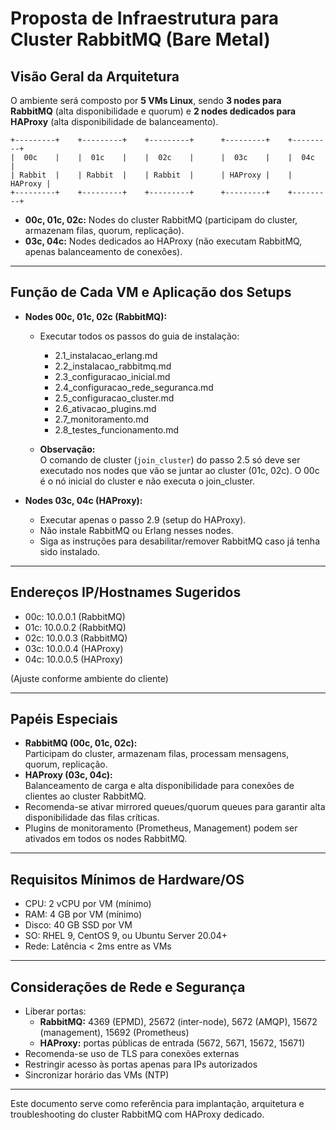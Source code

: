 # Proposta de Infraestrutura para Cluster RabbitMQ (Bare Metal)

## Visão Geral da Arquitetura

O ambiente será composto por **5 VMs Linux**, sendo **3 nodes para RabbitMQ** (alta disponibilidade e quorum) e **2 nodes dedicados para HAProxy** (alta disponibilidade de balanceamento).

```
+---------+    +---------+    +---------+      +---------+    +---------+
|  00c    |    |  01c    |    |  02c    |      |  03c    |    |  04c    |
| Rabbit  |    | Rabbit  |    | Rabbit  |      | HAProxy |    | HAProxy |
+---------+    +---------+    +---------+      +---------+    +---------+
```

- **00c, 01c, 02c:** Nodes do cluster RabbitMQ (participam do cluster, armazenam filas, quorum, replicação).
- **03c, 04c:** Nodes dedicados ao HAProxy (não executam RabbitMQ, apenas balanceamento de conexões).

---

## Função de Cada VM e Aplicação dos Setups

- **Nodes 00c, 01c, 02c (RabbitMQ):**
  - Executar todos os passos do guia de instalação:
    - 2.1_instalacao_erlang.md
    - 2.2_instalacao_rabbitmq.md
    - 2.3_configuracao_inicial.md
    - 2.4_configuracao_rede_seguranca.md
    - 2.5_configuracao_cluster.md
    - 2.6_ativacao_plugins.md
    - 2.7_monitoramento.md
    - 2.8_testes_funcionamento.md

  - **Observação:**  
    O comando de cluster (`join_cluster`) do passo 2.5 só deve ser executado nos nodes que vão se juntar ao cluster (01c, 02c). O 00c é o nó inicial do cluster e não executa o join_cluster.

- **Nodes 03c, 04c (HAProxy):**
  - Executar apenas o passo 2.9 (setup do HAProxy).
  - Não instale RabbitMQ ou Erlang nesses nodes.
  - Siga as instruções para desabilitar/remover RabbitMQ caso já tenha sido instalado.

---

## Endereços IP/Hostnames Sugeridos

- 00c: 10.0.0.1 (RabbitMQ)
- 01c: 10.0.0.2 (RabbitMQ)
- 02c: 10.0.0.3 (RabbitMQ)
- 03c: 10.0.0.4 (HAProxy)
- 04c: 10.0.0.5 (HAProxy)

(Ajuste conforme ambiente do cliente)

---

## Papéis Especiais

- **RabbitMQ (00c, 01c, 02c):**  
  Participam do cluster, armazenam filas, processam mensagens, quorum, replicação.
- **HAProxy (03c, 04c):**  
  Balanceamento de carga e alta disponibilidade para conexões de clientes ao cluster RabbitMQ.
- Recomenda-se ativar mirrored queues/quorum queues para garantir alta disponibilidade das filas críticas.
- Plugins de monitoramento (Prometheus, Management) podem ser ativados em todos os nodes RabbitMQ.

---

## Requisitos Mínimos de Hardware/OS

- CPU: 2 vCPU por VM (mínimo)
- RAM: 4 GB por VM (mínimo)
- Disco: 40 GB SSD por VM
- SO: RHEL 9, CentOS 9, ou Ubuntu Server 20.04+
- Rede: Latência < 2ms entre as VMs

---

## Considerações de Rede e Segurança

- Liberar portas:
  - **RabbitMQ:** 4369 (EPMD), 25672 (inter-node), 5672 (AMQP), 15672 (management), 15692 (Prometheus)
  - **HAProxy:** portas públicas de entrada (5672, 5671, 15672, 15671)
- Recomenda-se uso de TLS para conexões externas
- Restringir acesso às portas apenas para IPs autorizados
- Sincronizar horário das VMs (NTP)

---

Este documento serve como referência para implantação, arquitetura e troubleshooting do cluster RabbitMQ com HAProxy dedicado.
